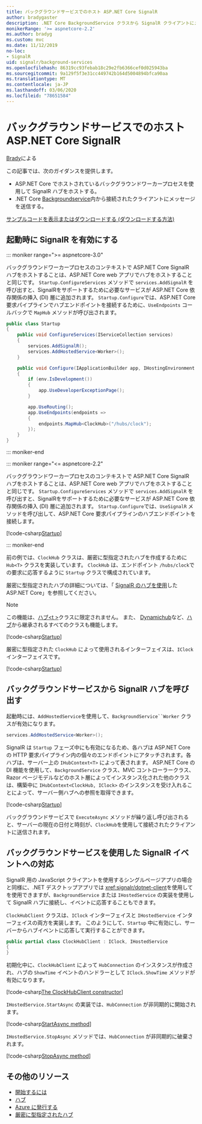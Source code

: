 ```yaml
---
title: バックグラウンドサービスでのホスト ASP.NET Core SignalR
author: bradygaster
description: .NET Core BackgroundService クラスから SignalR クライアントにメッセージを送信する方法について説明します。
monikerRange: '>= aspnetcore-2.2'
ms.author: bradyg
ms.custom: mvc
ms.date: 11/12/2019
no-loc:
- SignalR
uid: signalr/background-services
ms.openlocfilehash: 86319cc93febab18c29e2fb6366cef0d025943ba
ms.sourcegitcommit: 9a129f5f3e31cc449742b164d5004894bfca90aa
ms.translationtype: MT
ms.contentlocale: ja-JP
ms.lasthandoff: 03/06/2020
ms.locfileid: "78651584"
---
```

# <a name="host-aspnet-core-opno-locsignalr-in-background-services"></a>バックグラウンドサービスでのホスト ASP.NET Core SignalR

[Brady](https://twitter.com/bradygaster)による

この記事では、次のガイダンスを提供します。

* ASP.NET Core でホストされているバックグラウンドワーカープロセスを使用して SignalR ハブをホストする。
* .NET Core [Backgroundservice](xref:Microsoft.Extensions.Hosting.BackgroundService)内から接続されたクライアントにメッセージを送信する。

[サンプルコードを表示またはダウンロード](https://github.com/dotnet/AspNetCore.Docs/tree/master/aspnetcore/signalr/background-service/sample/)[する (ダウンロードする方法)](xref:index#how-to-download-a-sample)

## <a name="enable-opno-locsignalr-in-startup"></a>起動時に SignalR を有効にする

::: moniker range=">= aspnetcore-3.0"

バックグラウンドワーカープロセスのコンテキストで ASP.NET Core SignalR ハブをホストすることは、ASP.NET Core web アプリでハブをホストすることと同じです。 `Startup.ConfigureServices` メソッドで `services.AddSignalR` を呼び出すと、SignalRをサポートするために必要なサービスが ASP.NET Core 依存関係の挿入 (DI) 層に追加されます。 `Startup.Configure`では、ASP.NET Core 要求パイプラインでハブエンドポイントを接続するために、`UseEndpoints` コールバックで `MapHub` メソッドが呼び出されます。

```csharp
public class Startup
{
    public void ConfigureServices(IServiceCollection services)
    {
        services.AddSignalR();
        services.AddHostedService<Worker>();
    }

    public void Configure(IApplicationBuilder app, IHostingEnvironment env)
    {
        if (env.IsDevelopment())
        {
            app.UseDeveloperExceptionPage();
        }

        app.UseRouting();
        app.UseEndpoints(endpoints =>
        {
            endpoints.MapHub<ClockHub>("/hubs/clock");
        });
    }
}
```

::: moniker-end

::: moniker range="<= aspnetcore-2.2"

バックグラウンドワーカープロセスのコンテキストで ASP.NET Core SignalR ハブをホストすることは、ASP.NET Core web アプリでハブをホストすることと同じです。 `Startup.ConfigureServices` メソッドで `services.AddSignalR` を呼び出すと、SignalRをサポートするために必要なサービスが ASP.NET Core 依存関係の挿入 (DI) 層に追加されます。 `Startup.Configure`では、`UseSignalR` メソッドを呼び出して、ASP.NET Core 要求パイプラインのハブエンドポイントを接続します。

[!code-csharp[Startup](background-service/sample/Server/Startup.cs?name=Startup)]

::: moniker-end

前の例では、`ClockHub` クラスは、厳密に型指定されたハブを作成するために `Hub<T>` クラスを実装しています。 `ClockHub` は、エンドポイント `/hubs/clock`での要求に応答するように `Startup` クラスで構成されています。

厳密に型指定されたハブの詳細については、「 [SignalR のハブを使用](xref:signalr/hubs#strongly-typed-hubs)した ASP.NET Core」を参照してください。

> [!NOTE]
> この機能は、[ハブ\<t >](xref:Microsoft.AspNetCore.SignalR.Hub`1)クラスに限定されません。 また、 [Dynamichub](xref:Microsoft.AspNetCore.SignalR.DynamicHub)など、[ハブ](xref:Microsoft.AspNetCore.SignalR.Hub)から継承されるすべてのクラスも機能します。

[!code-csharp[Startup](background-service/sample/Server/ClockHub.cs?name=ClockHub)]

厳密に型指定された `ClockHub` によって使用されるインターフェイスは、`IClock` インターフェイスです。

[!code-csharp[Startup](background-service/sample/HubServiceInterfaces/IClock.cs?name=IClock)]

## <a name="call-a-opno-locsignalr-hub-from-a-background-service"></a>バックグラウンドサービスから SignalR ハブを呼び出す

起動時には、`AddHostedService`を使用して、`BackgroundService``Worker` クラスが有効になります。

```csharp
services.AddHostedService<Worker>();
```

SignalR は `Startup` フェーズ中にも有効になるため、各ハブは ASP.NET Core の HTTP 要求パイプライン内の個々のエンドポイントにアタッチされます。各ハブは、サーバー上の `IHubContext<T>` によって表されます。 ASP.NET Core の DI 機能を使用して、`BackgroundService` クラス、MVC コントローラークラス、Razor ページモデルなどのホスト層によってインスタンス化された他のクラスは、構築中に `IHubContext<ClockHub, IClock>` のインスタンスを受け入れることによって、サーバー側ハブへの参照を取得できます。

[!code-csharp[Startup](background-service/sample/Server/Worker.cs?name=Worker)]

バックグラウンドサービスで `ExecuteAsync` メソッドが繰り返し呼び出されると、サーバーの現在の日付と時刻が、`ClockHub`を使用して接続されたクライアントに送信されます。

## <a name="react-to-opno-locsignalr-events-with-background-services"></a>バックグラウンドサービスを使用した SignalR イベントへの対応

SignalR 用の JavaScript クライアントを使用するシングルページアプリの場合と同様に、.NET デスクトップアプリでは <xref:signalr/dotnet-client>を使用してを使用できますが、`BackgroundService` または `IHostedService` の実装を使用して SignalR ハブに接続し、イベントに応答することもできます。

`ClockHubClient` クラスは、`IClock` インターフェイスと `IHostedService` インターフェイスの両方を実装します。 このようにして、`Startup` 中に有効にし、サーバーからハブイベントに応答して実行することができます。

```csharp
public partial class ClockHubClient : IClock, IHostedService
{
}
```

初期化中に、`ClockHubClient` によって `HubConnection` のインスタンスが作成され、ハブの `ShowTime` イベントのハンドラーとして `IClock.ShowTime` メソッドが有効になります。

[!code-csharp[The ClockHubClient constructor](background-service/sample/Clients.ConsoleTwo/ClockHubClient.cs?name=ClockHubClientCtor)]

`IHostedService.StartAsync` の実装では、`HubConnection` が非同期的に開始されます。

[!code-csharp[StartAsync method](background-service/sample/Clients.ConsoleTwo/ClockHubClient.cs?name=StartAsync)]

`IHostedService.StopAsync` メソッドでは、`HubConnection` が非同期的に破棄されます。

[!code-csharp[StopAsync method](background-service/sample/Clients.ConsoleTwo/ClockHubClient.cs?name=StopAsync)]

## <a name="additional-resources"></a>その他のリソース

* [開始するには](xref:tutorials/signalr)
* [ハブ](xref:signalr/hubs)
* [Azure に発行する](xref:signalr/publish-to-azure-web-app)
* [厳密に型指定されたハブ](xref:signalr/hubs#strongly-typed-hubs)
